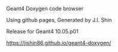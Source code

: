 
Geant4 Doxygen code browser

Using github pages, Generated by J.I. Shin

Release for Geant4 10.05.p01

https://jishin86.github.io/geant4-doxygen/
